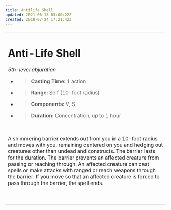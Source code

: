 ```yaml
---
title: Antilife Shell
updated: 2021-06-13 03:00:22Z
created: 2018-07-24 17:21:42Z
---
```


<table><tbody><tr class="odd"><td><h1 id="anti-life-shell"><strong>Anti-Life Shell</strong></h1><p><em>5th-level abjuration</em></p><ul><li><blockquote><p><strong>Casting Time:</strong> 1 action</p></blockquote></li><li><blockquote><p><strong>Range:</strong> Self (10-foot radius)</p></blockquote></li><li><blockquote><p><strong>Components:</strong> V, S</p></blockquote></li><li><blockquote><p><strong>Duration:</strong> Concentration, up to 1 hour</p></blockquote></li></ul><p> </p><p>A shimmering barrier extends out from you in a 10-foot radius and moves with you, remaining centered on you and hedging out creatures other than undead and constructs. The barrier lasts for the duration. The barrier prevents an affected creature from passing or reaching through. An affected creature can cast spells or make attacks with ranged or reach weapons through the barrier. If you move so that an affected creature is forced to pass through the barrier, the spell ends.</p><p> </p></td></tr></tbody></table>